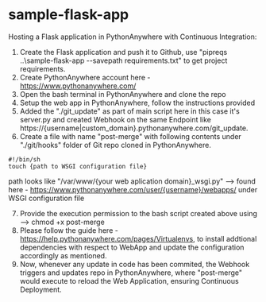 # sample-flask-app

Hosting a Flask application in PythonAnywhere with Continuous Integration:

1. Create the Flask application and push it to Github, use "pipreqs ..\sample-flask-app --savepath requirements.txt" to get project requirements.
2. Create PythonAnywhere account here - https://www.pythonanywhere.com/
3. Open the bash terminal in PythonAnywhere and clone the repo
4. Setup the web app in PythonAnywhere, follow the instructions provided
5. Added the "./git_update" as part of main script here in this case it's server.py and created Webhook on the same Endpoint like https://{username|custom_domain}.pythonanywhere.com/git_update.
6. Create a file with name "post-merge" with following contents under "./git/hooks" folder of Git repo cloned in PythonAnywhere.
```
#!/bin/sh
touch {path to WSGI configuration file} 
```
path looks like "/var/www/{your web aplication domain}_wsgi.py"
--> found here - https://www.pythonanywhere.com/user/{username}/webapps/  under WSGI configuration file

7. Provide the execution permission to the bash script created above using --> chmod +x post-merge
8. Please follow the guide here - https://help.pythonanywhere.com/pages/Virtualenvs, to install addtional dependencies with respect to WebApp and update the configuration accordingly as mentioned.
9. Now, whenever any update in code has been commited, the Webhook triggers and updates repo in PythonAnywhere, where "post-merge" would execute to reload the Web Application, ensuring Continuous Deployment.